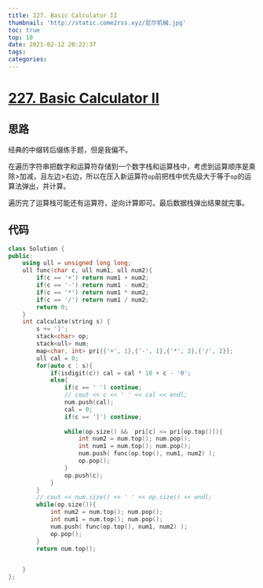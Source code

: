 ```yaml
---
title: 227. Basic Calculator II
thumbnail: 'http://static.come2rss.xyz/尼尔机械.jpg'
toc: true
top: 10
date: 2021-02-12 20:22:37
tags:
categories:
---
```




# [227. Basic Calculator II](https://leetcode-cn.com/problems/basic-calculator-ii/)



## 思路

经典的中缀转后缀练手题，但是我偏不。

在遍历字符串把数字和运算符存储到一个数字栈和运算栈中，考虑到运算顺序是乘除>加减，且左边>右边，所以在压入新运算符`op`前把栈中优先级大于等于`op`的运算法弹出，并计算。

遍历完了运算栈可能还有运算符，逆向计算即可。最后数据栈弹出结果就完事。



## 代码

```c++
class Solution {
public:
    using ull = unsigned long long;
    ull func(char c, ull num1, ull num2){
        if(c == '+') return num1 + num2;
        if(c == '-') return num1 - num2;
        if(c == '*') return num1 * num2;
        if(c == '/') return num1 / num2;
        return 0;
    }
    int calculate(string s) {
        s += ']';
        stack<char> op;
        stack<ull> num;
        map<char, int> pri{{'+', 1},{'-', 1},{'*', 2},{'/', 2}};
        ull cal = 0;
        for(auto c : s){
            if(isdigit(c)) cal = cal * 10 + c - '0';
            else{
                if(c == ' ') continue;
                // cout << c << ' ' << cal << endl; 
                num.push(cal); 
                cal = 0;
                if(c == ']') continue;
                
                while(op.size() &&  pri[c] <= pri[op.top()]){
                    int num2 = num.top(); num.pop();
                    int num1 = num.top(); num.pop();
                    num.push( func(op.top(), num1, num2) );
                    op.pop();
                }
                op.push(c);
            }
        }
        // cout << num.size() << ' ' << op.size() << endl;
        while(op.size()){
            int num2 = num.top(); num.pop();
            int num1 = num.top(); num.pop();
            num.push( func(op.top(), num1, num2) );
            op.pop();
        }
        return num.top();


    }
};
```

